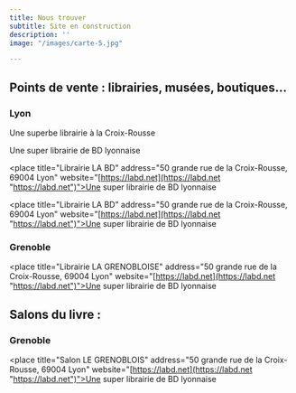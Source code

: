 ```yaml
---
title: Nous trouver
subtitle: Site en construction
description: ''
image: "/images/carte-5.jpg"

---
```

## Points de vente : librairies, musées, boutiques…

### Lyon

<two-columns>
<place title="à Titre d'Aile" address="23 rue des Tables Claudiennes, 69001 Lyon" website="https://www.atitredaile.fr">Une superbe librairie à la Croix-Rousse</place>

<place title="Librairie LA BD" address="50 grande rue de la Croix-Rousse, 69004 Lyon" website="https://labd.net">Une super librairie de BD lyonnaise</place>

</two-columns>

<place title="Librairie LA BD" address="50 grande rue de la Croix-Rousse, 69004 Lyon" website="[https://labd.net](https://labd.net "https://labd.net")">Une super librairie de BD lyonnaise</place>

<place title="Librairie LA BD" address="50 grande rue de la Croix-Rousse, 69004 Lyon" website="[https://labd.net](https://labd.net "https://labd.net")">Une super librairie de BD lyonnaise</place>

### Grenoble

<place title="Librairie LA GRENOBLOISE" address="50 grande rue de la Croix-Rousse, 69004 Lyon" website="[https://labd.net](https://labd.net "https://labd.net")">Une super librairie de BD lyonnaise</place>

## Salons du livre :

### Grenoble

<place title="Salon LE GRENOBLOIS" address="50 grande rue de la Croix-Rousse, 69004 Lyon" website="[https://labd.net](https://labd.net "https://labd.net")">Une super librairie de BD lyonnaise</place>